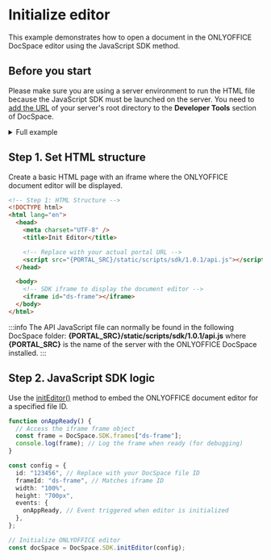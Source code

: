 # Initialize editor

This example demonstrates how to open a document in the ONLYOFFICE DocSpace editor using the JavaScript SDK method.

## Before you start

Please make sure you are using a server environment to run the HTML file because the JavaScript SDK must be launched on the server.
You need to [add the URL](/docspace/javascript-sdk/get-started/get-started.md#step-1-specifying-the-docspace-url) of your server's root directory to the **Developer Tools** section of DocSpace.

<details>
  <summary>Full example</summary>

``` html
<!-- Step 1: HTML Structure -->
<!DOCTYPE html>
<html lang="en">
  <head>
    <meta charset="UTF-8" />
    <title>Init Editor</title>

    <!-- Replace with your actual portal URL -->
    <script src="{PORTAL_SRC}/static/scripts/sdk/1.0.1/api.js"></script>
  </head>

  <body>
    <!-- SDK iframe to display the document editor -->
    <iframe id="ds-frame"></iframe>
  </body>

  <!-- Step 2: JavaScript SDK Logic -->
  <script>
    function onAppReady() {
      // Access the iframe frame object
      const frame = DocSpace.SDK.frames["ds-frame"];
      console.log(frame); // Log the frame when ready (for debugging)
    }

    const config = {
      id: "123456", // Replace with your DocSpace file ID
      frameId: "ds-frame", // Matches iframe ID
      width: "100%",
      height: "700px",
      events: {
        onAppReady, // Event triggered when editor is initialized
      },
    };

    // Initialize ONLYOFFICE editor
    const docSpace = DocSpace.SDK.initEditor(config);
  </script>
</html>
```

</details>

## Step 1. Set HTML structure

Create a basic HTML page with an iframe where the ONLYOFFICE document editor will be displayed.

``` html
<!-- Step 1: HTML Structure -->
<!DOCTYPE html>
<html lang="en">
  <head>
    <meta charset="UTF-8" />
    <title>Init Editor</title>

    <!-- Replace with your actual portal URL -->
    <script src="{PORTAL_SRC}/static/scripts/sdk/1.0.1/api.js"></script>
  </head>

  <body>
    <!-- SDK iframe to display the document editor -->
    <iframe id="ds-frame"></iframe>
  </body>
</html>
```

:::info
The API JavaScript file can normally be found in the following DocSpace folder: **\{PORTAL_SRC\}/static/scripts/sdk/1.0.1/api.js** where **\{PORTAL_SRC\}** is the name of the server with the ONLYOFFICE DocSpace installed.
:::

## Step 2. JavaScript SDK logic

Use the [initEditor()](/docspace/javascript-sdk/usage-sdk/methods.md#initeditor) method to embed the ONLYOFFICE document editor for a specified file ID.

``` ts
function onAppReady() {
  // Access the iframe frame object
  const frame = DocSpace.SDK.frames["ds-frame"];
  console.log(frame); // Log the frame when ready (for debugging)
}

const config = {
  id: "123456", // Replace with your DocSpace file ID
  frameId: "ds-frame", // Matches iframe ID
  width: "100%",
  height: "700px",
  events: {
    onAppReady, // Event triggered when editor is initialized
  },
};

// Initialize ONLYOFFICE editor
const docSpace = DocSpace.SDK.initEditor(config);
```
